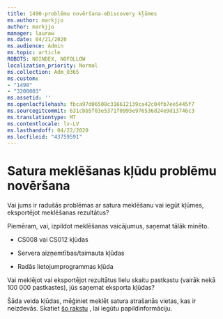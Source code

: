 ```yaml
---
title: 1490-problēmu novēršana-eDiscovery kļūmes
ms.author: markjjo
author: markjjo
manager: lauraw
ms.date: 04/21/2020
ms.audience: Admin
ms.topic: article
ROBOTS: NOINDEX, NOFOLLOW
localization_priority: Normal
ms.collection: Adm_O365
ms.custom:
- "1490"
- "3200003"
ms.assetid: ''
ms.openlocfilehash: fbca97d06508c316612139ca42c04fb7ee5445f7
ms.sourcegitcommit: 631cbb5f03e5371f0995e976536d24e9d13746c3
ms.translationtype: MT
ms.contentlocale: lv-LV
ms.lasthandoff: 04/22/2020
ms.locfileid: "43759591"
---
```

# <a name="troubleshoot-content-search-errors"></a>Satura meklēšanas kļūdu problēmu novēršana

Vai jums ir radušās problēmas ar satura meklēšanu vai iegūt kļūmes, eksportējot meklēšanas rezultātus?

Piemēram, vai, izpildot meklēšanas vaicājumus, saņemat tālāk minēto.

- CS008 vai CS012 kļūdas

- Servera aizņemtības/taimauta kļūdas

- Radās lietojumprogrammas kļūda

Vai meklējot vai eksportējot rezultātus lielu skaitu pastkastu (vairāk nekā 100 000 pastkastes), jūs saņemat eksporta kļūdas?

Šāda veida kļūdas, mēģiniet meklēt satura atrašanās vietas, kas ir neizdevās. Skatiet [šo rakstu](https://docs.microsoft.com/office365/securitycompliance/retry-failed-content-search) , lai iegūtu papildinformāciju.
